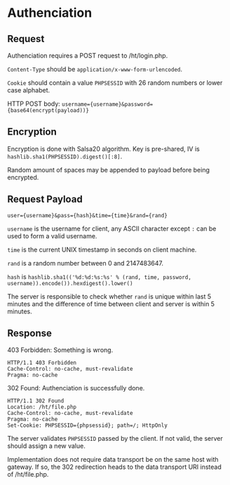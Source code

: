 Authenciation
=============

## Request

Authenciation requires a POST request to /ht/login.php.

`Content-Type` should be `application/x-www-form-urlencoded`.

`Cookie` should contain a value `PHPSESSID` with 26 random numbers or lower
case alphabet.

HTTP POST body: `username={username}&password={base64(encrypt(payload))}`

## Encryption

Encryption is done with Salsa20 algorithm. Key is pre-shared, IV is
`hashlib.sha1(PHPSESSID).digest()[:8]`.

Random amount of spaces may be appended to payload before being encrypted.

## Request Payload

    user={username}&pass={hash}&time={time}&rand={rand}

`username` is the username for client, any ASCII character except `:` can be
used to form a valid username.

`time` is the current UNIX timestamp in seconds on client machine.

`rand` is a random number between 0 and 2147483647.

`hash` is `hashlib.sha1(('%d:%d:%s:%s' % (rand, time, password, username)).encode()).hexdigest().lower()`

The server is responsible to check whether `rand` is unique within last 5
minutes and the difference of time between client and server is within 5
minutes.

## Response

403 Forbidden: Something is wrong.

    HTTP/1.1 403 Forbidden
    Cache-Control: no-cache, must-revalidate
    Pragma: no-cache

302 Found: Authenciation is successfully done.

    HTTP/1.1 302 Found
    Location: /ht/file.php
    Cache-Control: no-cache, must-revalidate
    Pragma: no-cache
    Set-Cookie: PHPSESSID={phpsessid}; path=/; HttpOnly

The server validates `PHPSESSID` passed by the client. If not valid, the server
should assign a new value.

Implementation does not require data transport be on the same host with gateway.
If so, the 302 redirection heads to the data transport URI instead of
/ht/file.php.
